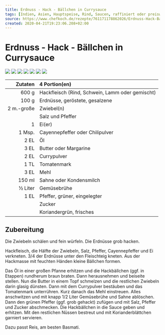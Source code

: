 ```yaml
---
title: Erdnuss - Hack - Bällchen in Currysauce
tags: [Indien, Asien, Hauptspeise, Rind, Saucen, raffiniert oder preiswert, Schwein, Braten, Lamm oder Ziege, gekocht]
source: https://www.chefkoch.de/rezepte/761171178862026/Erdnuss-Hack-Baellchen-in-Currysauce.html
created: 2020-04-21T19:23:06.208+02:00
---
```


# Erdnuss - Hack - Bällchen in Currysauce

![](https://img.chefkoch-cdn.de/rezepte/761171178862026/bilder/1172911/crop-360x240/erdnuss-hack-baellchen-in-currysauce.jpg) ![](https://img.chefkoch-cdn.de/rezepte/761171178862026/bilder/172571/crop-360x240/erdnuss-hack-baellchen-in-currysauce.jpg) ![](https://img.chefkoch-cdn.de/rezepte/761171178862026/bilder/1007893/crop-360x240/erdnuss-hack-baellchen-in-currysauce.jpg) ![](https://img.chefkoch-cdn.de/rezepte/761171178862026/bilder/947824/crop-360x240/erdnuss-hack-baellchen-in-currysauce.jpg) ![](https://img.chefkoch-cdn.de/rezepte/761171178862026/bilder/1157142/crop-360x240/erdnuss-hack-baellchen-in-currysauce.jpg) ![](https://img.chefkoch-cdn.de/rezepte/761171178862026/bilder/1002952/crop-360x240/erdnuss-hack-baellchen-in-currysauce.jpg) ![](https://img.chefkoch-cdn.de/rezepte/761171178862026/bilder/1006314/crop-360x240/erdnuss-hack-baellchen-in-currysauce.jpg)

| **Zutaten** | 4 Portion(en)                                   |
| ----------: | :---------------------------------------------- |
|       600 g | Hackfleisch (Rind, Schwein, Lamm oder gemischt) |
|       100 g | Erdnüsse, geröstete, gesalzene                  |
|  2 m.-große | Zwiebel(n)                                      |
|             | Salz und Pfeffer                                |
|           1 | Ei(er)                                          |
|      1 Msp. | Cayennepfeffer oder Chilipulver                 |
|        2 EL | Öl                                              |
|        3 EL | Butter oder Margarine                           |
|        2 EL | Currypulver                                     |
|        1 TL | Tomatenmark                                     |
|        3 EL | Mehl                                            |
|      150 ml | Sahne oder Kondensmilch                         |
|     ½ Liter | Gemüsebrühe                                     |
|        1 EL | Pfeffer, grüner, eingelegter                    |
|             | Zucker                                          |
|             | Koriandergrün, frisches                         |

## Zubereitung

Die Zwiebeln schälen und fein würfeln. Die Erdnüsse grob hacken. 

Hackfleisch, die Hälfte der Zwiebeln, Salz, Pfeffer, Cayennepfeffer und Ei verkneten. 3/4 der Erdnüsse unter den Fleischteig kneten. Aus der Hackmasse mit feuchten Händen kleine Bällchen formen. 

Das Öl in einer großen Pfanne erhitzen und die Hackbällchen (ggf. in Etappen) rundherum braun braten. Dann herausnehmen und beiseite stellen. Nun die Butter in einem Topf schmelzen und die restlichen Zwiebeln darin glasig dünsten. Dann mit dem Currypulver bestäuben und das Tomatenmark unterrühren. Kurz danach das Mehl einstreuen. Alles anschwitzen und mit knapp 1/2 Liter Gemüsebrühe und Sahne ablöschen. Dann den grünen Pfeffer (ggf. grob gehackt) zufügen und mit Salz, Pfeffer und Zucker abschmecken. Die Hackbällchen in die Sauce geben und erhitzen. Mit den restlichen Nüssen bestreut und mit Korianderblättchen garniert servieren. 

Dazu passt Reis, am besten Basmati.
